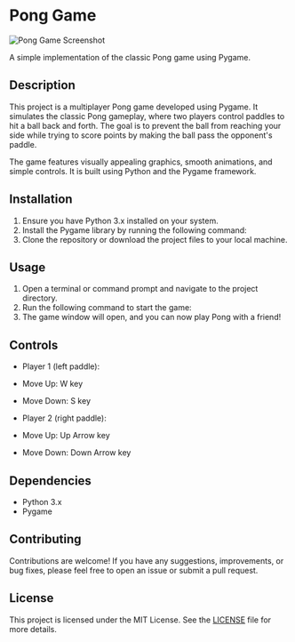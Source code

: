 # Pong Game

![Pong Game Screenshot](![image](https://github.com/Albaraazain/pong-game/assets/65316209/26f9a8a5-38e2-4827-b878-c802c50b99d0)
)

A simple implementation of the classic Pong game using Pygame.

## Description
This project is a multiplayer Pong game developed using Pygame. It simulates the classic Pong gameplay, where two players control paddles to hit a ball back and forth. The goal is to prevent the ball from reaching your side while trying to score points by making the ball pass the opponent's paddle.

The game features visually appealing graphics, smooth animations, and simple controls. It is built using Python and the Pygame framework.

## Installation
1. Ensure you have Python 3.x installed on your system.
2. Install the Pygame library by running the following command:
3. Clone the repository or download the project files to your local machine.

## Usage
1. Open a terminal or command prompt and navigate to the project directory.
2. Run the following command to start the game:
3. The game window will open, and you can now play Pong with a friend!

## Controls
- Player 1 (left paddle):
- Move Up: W key
- Move Down: S key

- Player 2 (right paddle):
- Move Up: Up Arrow key
- Move Down: Down Arrow key

## Dependencies
- Python 3.x
- Pygame

## Contributing
Contributions are welcome! If you have any suggestions, improvements, or bug fixes, please feel free to open an issue or submit a pull request.

## License
This project is licensed under the MIT License. See the [LICENSE](LICENSE) file for more details.
